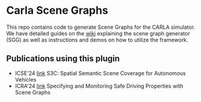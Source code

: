 # Carla Scene Graphs

This repo contains code to generate Scene Graphs for the CARLA simulator.
We have detailed guides on the [wiki](./wiki) explaining the scene graph generator (SGG) as well as instructions and demos on how to utilize the framework.


## Publications using this plugin
* ICSE'24 [link](https://dl.acm.org/doi/abs/10.1145/3597503.3639178) S3C: Spatial Semantic Scene Coverage for Autonomous Vehicles
* ICRA'24 [link](https://ieeexplore.ieee.org/abstract/document/10610973/) Specifying and Monitoring Safe Driving Properties with Scene Graphs